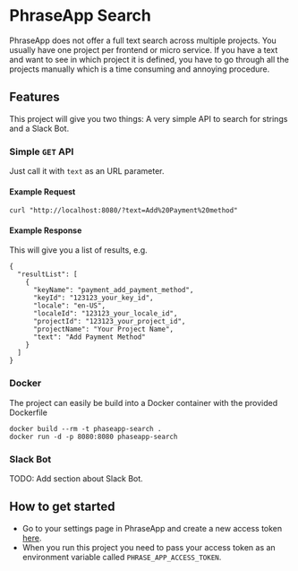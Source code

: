 # PhraseApp Search

PhraseApp does not offer a full text search across multiple projects. You usually have one project per frontend or micro service. If you have a text and want to see in which project it is defined, you have to go through all the projects manually which is a time consuming and annoying procedure.

## Features

This project will give you two things: A very simple API to search for strings and a Slack Bot.

### Simple `GET` API

Just call it with `text` as an URL parameter.

#### Example Request

```
curl "http://localhost:8080/?text=Add%20Payment%20method"
```

#### Example Response

This will give you a list of results, e.g.

```
{
  "resultList": [
    {
      "keyName": "payment_add_payment_method",
      "keyId": "123123_your_key_id",
      "locale": "en-US",
      "localeId": "123123_your_locale_id",
      "projectId": "123123_your_project_id",
      "projectName": "Your Project Name",
      "text": "Add Payment Method"
    }
  ]
}
```

### Docker

The project can easily be build into a Docker container with the provided Dockerfile

```
docker build --rm -t phaseapp-search .
docker run -d -p 8080:8080 phaseapp-search
```


### Slack Bot

TODO: Add section about Slack Bot.

## How to get started

* Go to your settings page in PhraseApp and create a new access token [here](https://phraseapp.com/settings/oauth_access_tokens).
* When you run this project you need to pass your access token as an environment variable called `PHRASE_APP_ACCESS_TOKEN`.


